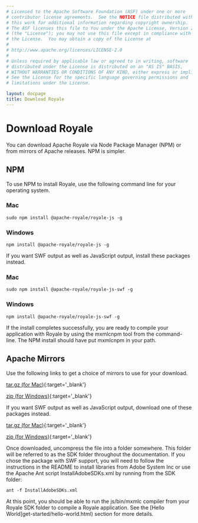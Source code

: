 ```yaml
---
# Licensed to the Apache Software Foundation (ASF) under one or more
# contributor license agreements.  See the NOTICE file distributed with
# this work for additional information regarding copyright ownership.
# The ASF licenses this file to You under the Apache License, Version 2.0
# (the "License"); you may not use this file except in compliance with
# the License.  You may obtain a copy of the License at
# 
# http://www.apache.org/licenses/LICENSE-2.0
# 
# Unless required by applicable law or agreed to in writing, software
# distributed under the License is distributed on an "AS IS" BASIS,
# WITHOUT WARRANTIES OR CONDITIONS OF ANY KIND, either express or implied.
# See the License for the specific language governing permissions and
# limitations under the License.

layout: docpage
title: Download Royale
---
```


# Download Royale

You can download Apache Royale via Node Package Manager (NPM) or from mirrors of Apache releases.  NPM is simpler.

## NPM

To use NPM to install Royale, use the following command line for your operating system.

### Mac

```
sudo npm install @apache-royale/royale-js -g
```
### Windows

```
npm install @apache-royale/royale-js -g
```

If you want SWF output as well as JavaScript output, install these packages instead.

### Mac

```
sudo npm install @apache-royale/royale-js-swf -g
```
### Windows

```
npm install @apache-royale/royale-js-swf -g
```

If the install completes successfully, you are ready to compile your application with Royale by using the mxmlcnpm tool from the command-line.  The NPM install should have put mxmlcnpm in your path.

## Apache Mirrors

Use the following links to get a choice of mirrors to use for your download.

[tar.gz (for Mac)](http://www.apache.org/dyn/closer.lua/royale/0.9.1/binaries/apache-royale-0.9.1-bin-js.tar.gz){:target='_blank'}

[zip (for Windows)](http://www.apache.org/dyn/closer.lua/royale/0.9.1/binaries/apache-royale-0.9.1-bin-js.zip){:target='_blank'}


If you want SWF output as well as JavaScript output, download one of these packages instead.

[tar.gz (for Mac)](http://www.apache.org/dyn/closer.lua/royale/0.9.1/binaries/apache-royale-0.9.1-bin-js-swf.tar.gz){:target='_blank'}

[zip (for Windows)](http://www.apache.org/dyn/closer.lua/royale/0.9.1/binaries/apache-royale-0.9.1-bin-js-swf.zip){:target='_blank'}

Once downloaded, uncompress the file into a folder somewhere.  This folder will be referred to as the SDK folder throughout the documentation.  If you chose the package with SWF support, you will need to follow the instructions in the README to install libraries from Adobe System Inc or use the Apache Ant script InstallAdobeSDKs.xml by running from the SDK folder:

```
ant -f InstallAdobeSDKs.xml
```

At this point, you should be able to run the js/bin/mxmlc compiler from your Royale SDK folder to compile a Royale application.  See the [Hello World]get-started/hello-world.html) section for more details.
